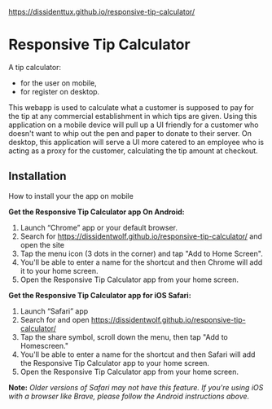 https://dissidenttux.github.io/responsive-tip-calculator/

# Responsive Tip Calculator

A tip calculator:

- for the user on mobile,
- for register on desktop.

This webapp is used to calculate what a customer is supposed to pay for the tip at any commercial establishment
in which tips are given. Using this application on a mobile device will pull up a UI friendly for a customer who
doesn't want to whip out the pen and paper to donate to their server. On desktop, this application will serve a
UI more catered to an employee who is acting as a proxy for the customer, calculating the tip amount at checkout.

## Installation
How to install your the app on mobile

**Get the Responsive Tip Calculator app On Android:**

1. Launch “Chrome” app or your default browser.
2. Search for https://dissidentwolf.github.io/responsive-tip-calculator/ and open the site
3. Tap the menu icon (3 dots in the corner) and tap "Add to Home Screen".
4. You'll be able to enter a name for the shortcut and then Chrome will add it to your home screen.
5. Open the Responsive Tip Calculator app from your home screen.

**Get the Responsive Tip Calculator app for iOS Safari:**

1. Launch “Safari” app
2. Search for and open https://dissidentwolf.github.io/responsive-tip-calculator/
3. Tap the share symbol, scroll down the menu, then tap "Add to Homescreen."
4. You'll be able to enter a name for the shortcut and then Safari will add the Responsive Tip Calculator app to your home screen.
5. Open the Responsive Tip Calculator app from your home screen.

**Note:** *Older versions of Safari may not have this feature. If you're using iOS with a browser like Brave, please follow the Android instructions above.*
